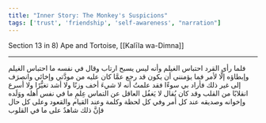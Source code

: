 ```yaml
---
title: "Inner Story: The Monkey's Suspicions"
tags: ['trust', 'friendship', 'self-awareness', "narration"]
---
```


 Section 13 in 8) Ape and Tortoise, [[Kalīla wa-Dimna]]

---
فلما رأى القرد احتباس الغيلم وأنه ليس يسبح ارتاب وقال في نفسه ما احتباس الغيلم وإبطاؤه إلَّا لأمر فما يؤمنني أن يكون قد رجع عمَّا كان عليه من مودَّتي وإخائي وانصرَف إلى غير ذلك فأراد بي سوءًا فقد علمتُ أنه لا شيءَ أخف وزنًا ولا أشد تغيُّرًا ولا أسرع انقلابًا من القلب وقد كان يُقال لا يَغفُل العاقل عن التماس عِلمِ ما في نفس أهله ووَلَده وإخوانه وصديقه عند كل أمر وفي كل لحظة وكلمة وعند القيام والقعود وعلى كل حال فإنَّ ذلك شاهدٌ على ما في القلوب
